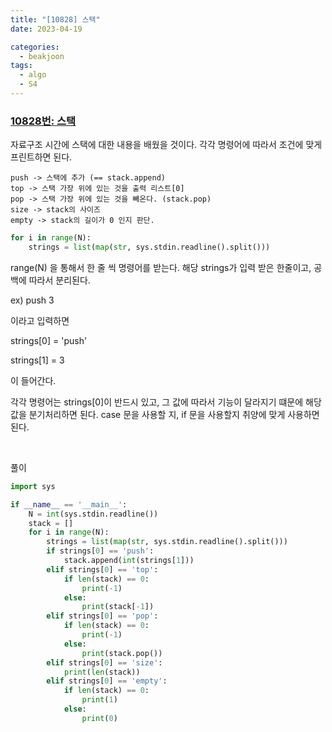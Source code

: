 ```yaml
---
title: "[10828] 스택"
date: 2023-04-19

categories:
  - beakjoon
tags:
  - algo
  - S4
---
```


### [10828번: 스택](https://www.acmicpc.net/problem/10828)


자료구조 시간에 스택에 대한 내용을 배웠을 것이다. 각각 명령어에 따라서 조건에 맞게 프린트하면 된다.

```
push -> 스택에 추가 (== stack.append)
top -> 스택 가장 위에 있는 것을 출력 리스트[0]
pop -> 스택 가장 위에 있는 것을 빼온다. (stack.pop)
size -> stack의 사이즈
empty -> stack의 길이가 0 인지 판단.
```

```python
for i in range(N):
    strings = list(map(str, sys.stdin.readline().split()))
```

range(N) 을 통해서 한 줄 씩 명령어를 받는다.
해당 strings가 입력 받은 한줄이고, 공백에 따라서 분리된다.

ex) push 3 

이라고 입력하면

strings[0] = 'push'

strings[1] = 3

이 들어간다.

각각 명령어는 strings[0]이 반드시 있고, 그 값에 따라서 기능이 달라지기 떄문에 해당 값을 분기처리하면 된다. case 문을 사용할 지, if 문을 사용할지 취양에 맞게 사용하면 된다.

    
<br>

풀이

```python
import sys

if __name__ == '__main__':
    N = int(sys.stdin.readline())
    stack = []
    for i in range(N):
        strings = list(map(str, sys.stdin.readline().split()))
        if strings[0] == 'push':
            stack.append(int(strings[1]))
        elif strings[0] == 'top':
            if len(stack) == 0:
                print(-1)
            else:
                print(stack[-1])
        elif strings[0] == 'pop':
            if len(stack) == 0:
                print(-1)
            else:
                print(stack.pop())
        elif strings[0] == 'size':
            print(len(stack))
        elif strings[0] == 'empty':
            if len(stack) == 0:
                print(1)
            else:
                print(0)
```

<br><br>
